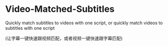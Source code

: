 # Video-Matched-Subtitles
Quickly match subtitles to videos with one script, or quickly match videos to subtitles with one script 

(让字幕一键快速跟视频匹配，或者视频一键快速跟字幕匹配)
